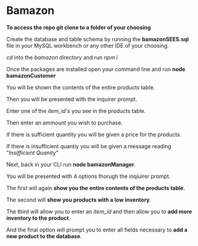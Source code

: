 # Bamazon 

**To access the repo git clone to a folder of your choosing**

Create the database and table schema by running the **bamazonSEES.sql** file in your MySQL workbench or any other IDE of your choosing.

*cd* into the *bamazon* directory and run *npm i*

Once the packages are installed open your command line and run **node bamazonCustomer**

You will be shown the contents of the entire products table.

Then you will be presented with the inquirer prompt.

Enter one of the *item_id's* you see in the products table.

Then enter an ammount you wish to purchase.

If there is sufficient quantity you will be given a price for the products.

If there is insufficient quantiy you will be given a message reading "*Insifficient Quanity*"

Next, back in your CLI run **node bamazonManager**.

You will be presented with 4 options thorugh the inqiuirer prompt.

The first will again **show you the entire contents of the products table**.

The second will **show you products with a low inventory**.

The third will allow you to enter an *item_id* and then allow you to **add more inventory to the product**.

And the final option will prompt you to enter all fields necessary to **add a new product to the database**.

